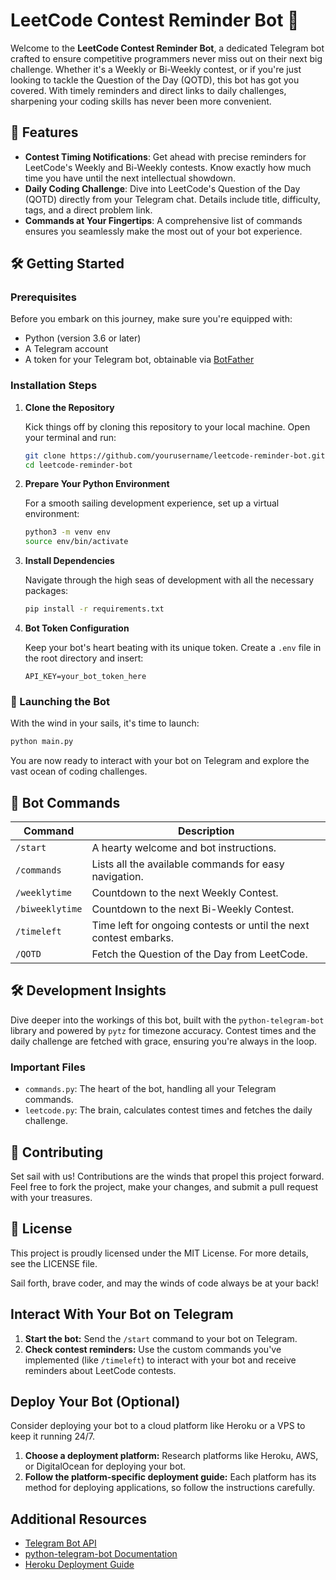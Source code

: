 # LeetCode Contest Reminder Bot 🚀

Welcome to the **LeetCode Contest Reminder Bot**, a dedicated Telegram bot crafted to ensure competitive programmers never miss out on their next big challenge. Whether it's a Weekly or Bi-Weekly contest, or if you're just looking to tackle the Question of the Day (QOTD), this bot has got you covered. With timely reminders and direct links to daily challenges, sharpening your coding skills has never been more convenient.

## 🌟 Features

- **Contest Timing Notifications**: Get ahead with precise reminders for LeetCode's Weekly and Bi-Weekly contests. Know exactly how much time you have until the next intellectual showdown.
- **Daily Coding Challenge**: Dive into LeetCode's Question of the Day (QOTD) directly from your Telegram chat. Details include title, difficulty, tags, and a direct problem link.
- **Commands at Your Fingertips**: A comprehensive list of commands ensures you seamlessly make the most out of your bot experience.

## 🛠 Getting Started

### Prerequisites

Before you embark on this journey, make sure you're equipped with:

- Python (version 3.6 or later)
- A Telegram account
- A token for your Telegram bot, obtainable via [BotFather](https://t.me/botfather)

### Installation Steps

1. **Clone the Repository**

    Kick things off by cloning this repository to your local machine. Open your terminal and run:

    ```bash
    git clone https://github.com/yourusername/leetcode-reminder-bot.git
    cd leetcode-reminder-bot
    ```

2. **Prepare Your Python Environment**

    For a smooth sailing development experience, set up a virtual environment:

    ```bash
    python3 -m venv env
    source env/bin/activate
    ```

3. **Install Dependencies**

    Navigate through the high seas of development with all the necessary packages:

    ```bash
    pip install -r requirements.txt
    ```

4. **Bot Token Configuration**

    Keep your bot's heart beating with its unique token. Create a `.env` file in the root directory and insert:

    ```plaintext
    API_KEY=your_bot_token_here
    ```

### 🚀 Launching the Bot

With the wind in your sails, it's time to launch:

```bash
python main.py
```

You are now ready to interact with your bot on Telegram and explore the vast ocean of coding challenges.

## 📜 Bot Commands

| Command       | Description                                                |
|---------------|------------------------------------------------------------|
| `/start`      | A hearty welcome and bot instructions.                     |
| `/commands`   | Lists all the available commands for easy navigation.      |
| `/weeklytime` | Countdown to the next Weekly Contest.                      |
| `/biweeklytime` | Countdown to the next Bi-Weekly Contest.                |
| `/timeleft`   | Time left for ongoing contests or until the next contest embarks. |
| `/QOTD`       | Fetch the Question of the Day from LeetCode.               |

## 🛠 Development Insights

Dive deeper into the workings of this bot, built with the `python-telegram-bot` library and powered by `pytz` for timezone accuracy. Contest times and the daily challenge are fetched with grace, ensuring you're always in the loop.

### Important Files

- `commands.py`: The heart of the bot, handling all your Telegram commands.
- `leetcode.py`: The brain, calculates contest times and fetches the daily challenge.

## 🤝 Contributing

Set sail with us! Contributions are the winds that propel this project forward. Feel free to fork the project, make your changes, and submit a pull request with your treasures.

## 📜 License

This project is proudly licensed under the MIT License. For more details, see the LICENSE file.

Sail forth, brave coder, and may the winds of code always be at your back!


## Interact With Your Bot on Telegram

1. **Start the bot:** Send the `/start` command to your bot on Telegram.
2. **Check contest reminders:** Use the custom commands you've implemented (like `/timeleft`) to interact with your bot and receive reminders about LeetCode contests.

## Deploy Your Bot (Optional)

Consider deploying your bot to a cloud platform like Heroku or a VPS to keep it running 24/7.

1. **Choose a deployment platform:** Research platforms like Heroku, AWS, or DigitalOcean for deploying your bot.
2. **Follow the platform-specific deployment guide:** Each platform has its method for deploying applications, so follow the instructions carefully.


## Additional Resources

- [Telegram Bot API](https://core.telegram.org/bots/api)
- [python-telegram-bot Documentation](https://python-telegram-bot.readthedocs.io/)
- [Heroku Deployment Guide](https://devcenter.heroku.com/articles/getting-started-with-python)
